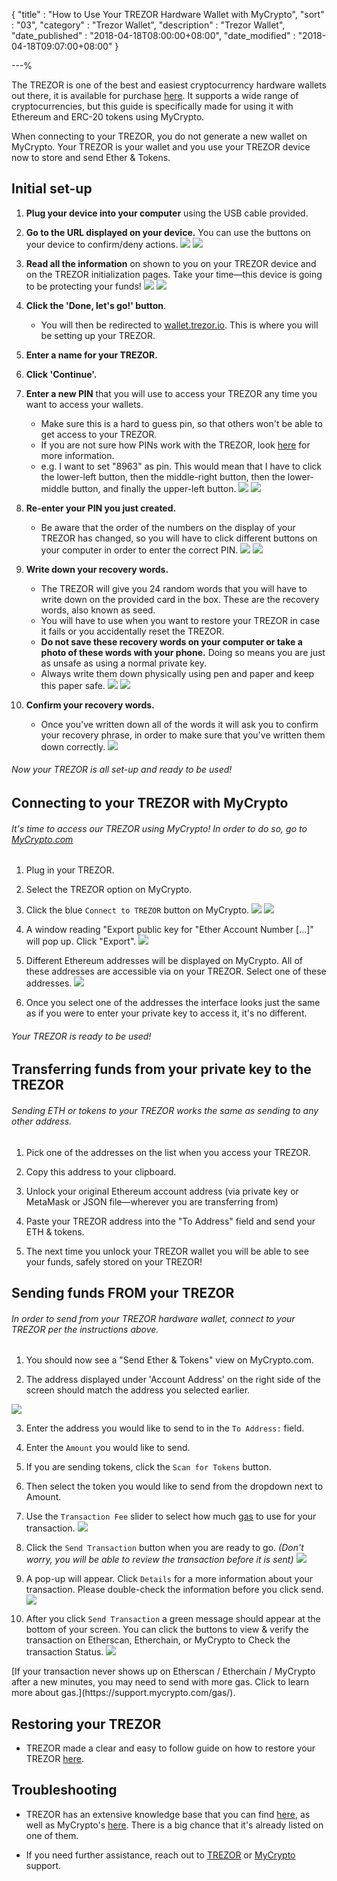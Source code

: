{
"title"       : "How to Use Your TREZOR Hardware Wallet with MyCrypto",
"sort"        : "03",
"category"    : "Trezor Wallet",
"description"    : "Trezor Wallet",
"date_published" : "2018-04-18T08:00:00+08:00",
"date_modified"  : "2018-04-18T09:07:00+08:00"
}

---%



The TREZOR is one of the best and easiest cryptocurrency hardware wallets out there, it is available for purchase [here](https://shop.trezor.io?a=mycrypto.com). It supports a wide range of cryptocurrencies, but this guide is specifically made for using it with Ethereum and ERC-20 tokens using MyCrypto.

<div class="alert alert-info">
  When connecting to your TREZOR, you do not generate a new wallet on MyCrypto. Your TREZOR is your wallet and you use your TREZOR device now to store and send Ether & Tokens.
</div>


##  Initial set-up

1. **Plug your device into your computer** using the USB cable provided.

2. **Go to the URL displayed on your device.** You can use the buttons on your device to confirm/deny actions. ![](https://i.imgur.com/3krRHps.jpg) ![](https://i.imgur.com/nFt5R6p.jpg)

3. **Read all the information** on shown to you on your TREZOR device and on the TREZOR initialization pages. Take your time—this device is going to be protecting your funds! ![](https://i.imgur.com/9XgRqKi.jpg) ![](https://i.imgur.com/WKuHHe3.jpg)

4. **Click the 'Done, let's go!' button**.
    * You will then be redirected to [wallet.trezor.io](https://wallet.trezor.io/). This is where you will be setting up your TREZOR.

5. **Enter a name for your TREZOR.**

6. **Click 'Continue'.**

7. **Enter a new PIN** that you will use to access your TREZOR any time you want to access your wallets.
    *  Make sure this is a hard to guess pin, so that others won't be able to get access to your TREZOR.
    *  If you are not sure how PINs work with the TREZOR, look [here](http://doc.satoshilabs.com/trezor-user/enteringyourpin.html) for more information.
    *  e.g. I want to set "8963" as pin. This would mean that I have to click the lower-left button, then the middle-right button, then the lower-middle button, and finally the upper-left button. ![](https://i.imgur.com/A6zBzI3.jpg) ![](https://i.imgur.com/CJERk10.jpg)

8. **Re-enter your PIN you just created.**
    *  Be aware that the order of the numbers on the display of your TREZOR has changed, so you will have to click different buttons on your computer in order to enter the correct PIN. ![](https://i.imgur.com/jCWKVML.jpg) ![](https://i.imgur.com/zvs3p8A.jpg)

9. **Write down your recovery words.**
    *  The TREZOR will give you 24 random words that you will have to write down on the provided card in the box. These are the recovery words, also known as seed.
    *  You will have to use when you want to restore your TREZOR in case it fails or you accidentally reset the TREZOR.
    *  **Do not save these recovery words on your computer or take a photo of these words with your phone.** Doing so means you are just as unsafe as using a normal private key.
    *  Always write them down physically using pen and paper and keep this paper safe. ![](https://i.imgur.com/27wfOOI.jpg) ![](https://i.imgur.com/DnPRxNY.jpg)

10. **Confirm your recovery words.**
    *  Once you've written down all of the words it will ask you to confirm your recovery phrase, in order to make sure that you've written them down correctly. ![](https://i.imgur.com/VwxBKXC.jpg)

###### Now your TREZOR is all set-up and ready to be used!




## Connecting to your TREZOR with MyCrypto

###### It's time to access our TREZOR using MyCrypto! In order to do so, go to [MyCrypto.com](https://mycrypto.com/)

1. Plug in your TREZOR.

2. Select the TREZOR option on MyCrypto.

3. Click the blue `Connect to TREZOR` button on MyCrypto. ![](https://i.imgur.com/sbtmPkz.png) ![](https://i.imgur.com/0DYJzXJ.png)

4. A window reading "Export public key for "Ether Account Number [...]" will pop up. Click "Export". ![](https://i.imgur.com/pGcr5Vx.png)

5. Different Ethereum addresses will be displayed on MyCrypto. All of these addresses are accessible via on your TREZOR. Select one of these addresses. ![](https://i.imgur.com/d9ekI6V.png)

6. Once you select one of the addresses the interface looks just the same as if you were to enter your private key to access it, it's no different.

###### Your TREZOR is ready to be used!



## Transferring funds from your private key to the TREZOR

###### Sending ETH or tokens to your TREZOR works the same as sending to any other address.

1. Pick one of the addresses on the list when you access your TREZOR.

2. Copy this address to your clipboard.

3. Unlock your original Ethereum account address (via private key or MetaMask or JSON file—wherever you are transferring from)

4. Paste your TREZOR address into the "To Address" field and send your ETH & tokens.

5. The next time you unlock your TREZOR wallet you will be able to see your funds, safely stored on your TREZOR!




## Sending funds FROM your TREZOR

###### In order to send from your TREZOR hardware wallet, connect to your TREZOR per the instructions above.

1. You should now see a "Send Ether & Tokens" view on MyCrypto.com.

2. The address displayed under 'Account Address' on the right side of the screen should match the address you selected earlier.

![](https://i.imgur.com/6TMYHBC.png)

3. Enter the address you would like to send to in the `To Address:` field.

4. Enter the `Amount` you would like to send.

5. If you are sending tokens, click the `Scan for Tokens` button.

6. Then select the token you would like to send from the dropdown next to Amount.

7. Use the `Transaction Fee` slider to select how much [gas](https://support.mycrypto.com/gas/what-is-gas-ethereum.html) to use for your transaction. ![](https://i.imgur.com/KteZ6QV.png)

8. Click the `Send Transaction` button when you are ready to go. *(Don't worry, you will be able to review the transaction before it is sent)* ![](https://i.imgur.com/ehmhdcG.png)

9. A pop-up will appear. Click `Details` for a more information about your transaction. Please double-check the information before you click send. ![](https://i.imgur.com/0tvFXdy.png)

10. After you click `Send Transaction` a green message should appear at the bottom of your screen. You can click the buttons to view & verify the transaction on Etherscan, Etherchain, or MyCrypto to Check the transaction Status. ![](https://i.imgur.com/VaY7g4h.png)


<div class="alert alert-info">
  [If your transaction never shows up on Etherscan / Etherchain / MyCrypto after a new minutes, you may need to send with more gas. Click to learn more about gas.](https://support.mycrypto.com/gas/).
</div>





## Restoring your TREZOR

*  TREZOR made a clear and easy to follow guide on how to restore your TREZOR [here](https://doc.satoshilabs.com/trezor-user/recovery.html).




## Troubleshooting

*  TREZOR has an extensive knowledge base that you can find [here](https://trezor.io/support/), as well as MyCrypto's [here](https://support.mycrypto.com/). There is a big chance that it's already listed on one of them.

*  If you need further assistance, reach out to [TREZOR](https://satoshilabs.kayako.com/conversation/new/2) or [MyCrypto](https://support.mycrypto.com/) support.
